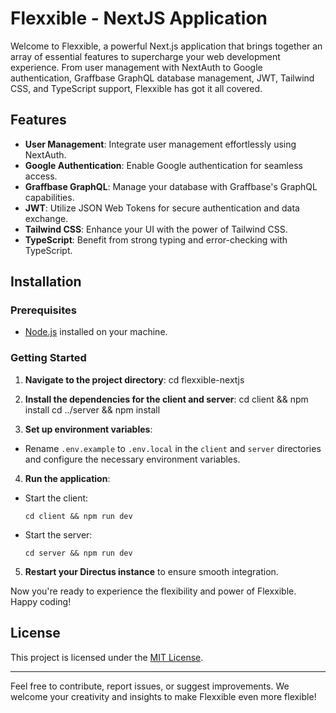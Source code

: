 # Flexxible - NextJS Application

Welcome to Flexxible, a powerful Next.js application that brings together an array of essential features to supercharge your web development experience. From user management with NextAuth to Google authentication, Graffbase GraphQL database management, JWT, Tailwind CSS, and TypeScript support, Flexxible has got it all covered.

## Features
- **User Management**: Integrate user management effortlessly using NextAuth.
- **Google Authentication**: Enable Google authentication for seamless access.
- **Graffbase GraphQL**: Manage your database with Graffbase's GraphQL capabilities.
- **JWT**: Utilize JSON Web Tokens for secure authentication and data exchange.
- **Tailwind CSS**: Enhance your UI with the power of Tailwind CSS.
- **TypeScript**: Benefit from strong typing and error-checking with TypeScript.

## Installation

### Prerequisites
- [Node.js](https://nodejs.org/) installed on your machine.

### Getting Started
1. **Navigate to the project directory**:
cd flexxible-nextjs

2. **Install the dependencies for the client and server**:
cd client && npm install
cd ../server && npm install

3. **Set up environment variables**:
- Rename `.env.example` to `.env.local` in the `client` and `server` directories and configure the necessary environment variables.

4. **Run the application**:
- Start the client:
  ```
  cd client && npm run dev
  ```
- Start the server:
  ```
  cd server && npm run dev
  ```

5. **Restart your Directus instance** to ensure smooth integration.

Now you're ready to experience the flexibility and power of Flexxible. Happy coding!

## License
This project is licensed under the [MIT License](LICENSE).

---

Feel free to contribute, report issues, or suggest improvements. We welcome your creativity and insights to make Flexxible even more flexible!
